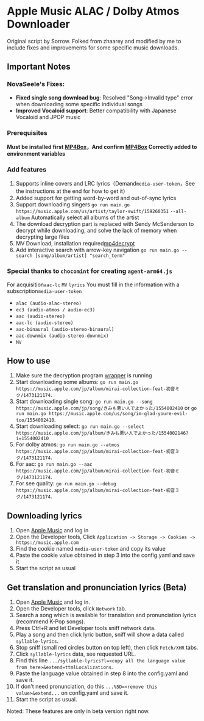 # Apple Music ALAC / Dolby Atmos Downloader

Original script by Sorrow. Folked from zhaarey and modified by me to include fixes and improvements for some specific music downloads.

## Important Notes

### NovaSeele's Fixes:
- **Fixed single song download bug**: Resolved "Song->Invalid type" error when downloading some specific individual songs
- **Improved Vocaloid support**: Better compatibility with Japanese Vocaloid and JPOP music

### Prerequisites
**Must be installed first [MP4Box](https://gpac.io/downloads/gpac-nightly-builds/)，And confirm [MP4Box](https://gpac.io/downloads/gpac-nightly-builds/) Correctly added to environment variables**

### Add features

1. Supports inline covers and LRC lyrics（Demand`media-user-token`，See the instructions at the end for how to get it）
2. Added support for getting word-by-word and out-of-sync lyrics
3. Support downloading singers `go run main.go https://music.apple.com/us/artist/taylor-swift/159260351` `--all-album` Automatically select all albums of the artist
4. The download decryption part is replaced with Sendy McSenderson to decrypt while downloading, and solve the lack of memory when decrypting large files
5. MV Download, installation required[mp4decrypt](https://www.bento4.com/downloads/)
6. Add interactive search with arrow-key navigation `go run main.go --search [song/album/artist] "search_term"`

### Special thanks to `chocomint` for creating `agent-arm64.js`

For acquisition`aac-lc` `MV` `lyrics` You must fill in the information with a subscription`media-user-token`

- `alac (audio-alac-stereo)`
- `ec3 (audio-atmos / audio-ec3)`
- `aac (audio-stereo)`
- `aac-lc (audio-stereo)`
- `aac-binaural (audio-stereo-binaural)`
- `aac-downmix (audio-stereo-downmix)`
- `MV`

## How to use
1. Make sure the decryption program [wrapper](https://github.com/zhaarey/wrapper) is running
2. Start downloading some albums: `go run main.go https://music.apple.com/jp/album/mirai-collection-feat-初音ミク/1473121174`.
3. Start downloading single song: `go run main.go --song https://music.apple.com/jp/song/きみも悪い人でよかった/1554002410` or `go run main.go https://music.apple.com/us/song/im-glad-youre-evil-too/1554002410`.
4. Start downloading select: `go run main.go --select https://music.apple.com/jp/album/きみも悪い人でよかった/1554002146?i=1554002410`
5. For dolby atmos: `go run main.go --atmos https://music.apple.com/jp/album/mirai-collection-feat-初音ミク/1473121174`.
6. For aac: `go run main.go --aac https://music.apple.com/jp/album/mirai-collection-feat-初音ミク/1473121174`.
7. For see quality: `go run main.go --debug https://music.apple.com/jp/album/mirai-collection-feat-初音ミク/1473121174`.

## Downloading lyrics

1. Open [Apple Music](https://music.apple.com) and log in
2. Open the Developer tools, Click `Application -> Storage -> Cookies -> https://music.apple.com`
3. Find the cookie named `media-user-token` and copy its value
4. Paste the cookie value obtained in step 3 into the config.yaml and save it
5. Start the script as usual

## Get translation and pronunciation lyrics (Beta)

1. Open [Apple Music](https://beta.music.apple.com) and log in.
2. Open the Developer tools, click `Network` tab.
3. Search a song which is available for translation and pronunciation lyrics (recommend K-Pop songs).
4. Press Ctrl+R and let Developer tools sniff network data.
5. Play a song and then click lyric button, sniff will show a data called `syllable-lyrics`.
6. Stop sniff (small red circles button on top left), then click `Fetch/XHR` tabs.
7. Click `syllable-lyrics` data, see requested URL.
8. Find this line `.../syllable-lyrics?l=<copy all the language value from here>&extend=ttmlLocalizations`.
9. Paste the language value obtained in step 8 into the config.yaml and save it.
10. If don't need pronunciation, do this `...%5D=<remove this value>&extend...` on config.yaml and save it.
11. Start the script as usual.

Noted: These features are only in beta version right now.
